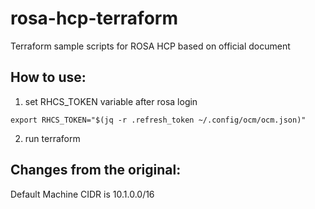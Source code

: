 # rosa-hcp-terraform

Terraform sample scripts for ROSA HCP based on official document

## How to use:
 1. set RHCS_TOKEN variable after rosa login
 ```
 export RHCS_TOKEN="$(jq -r .refresh_token ~/.config/ocm/ocm.json)" 
 ```

 2. run terraform 

## Changes from the original: 

Default Machine CIDR is 10.1.0.0/16

